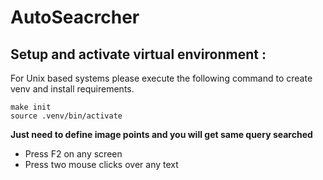 # AutoSeacrcher

## Setup and activate virtual environment :
For Unix based systems please execute the following command to create venv and install requirements.
```
make init
source .venv/bin/activate
```

**Just need to define image points and you will get same query searched**

* Press F2 on any screen
* Press two mouse clicks over any text
